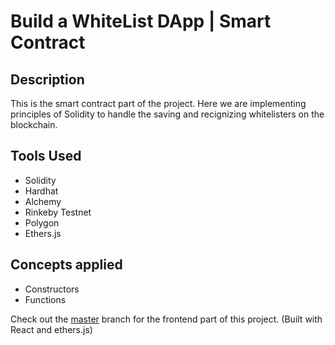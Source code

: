 # Build a WhiteList DApp | Smart Contract

## Description

This is the smart contract part of the project. Here we are implementing principles of Solidity to handle the saving and recignizing whitelisters on the blockchain.

## Tools Used

- Solidity
- Hardhat
- Alchemy
- Rinkeby Testnet
- Polygon
- Ethers.js

## Concepts applied

- Constructors
- Functions

Check out the [master](https://github.com/masiedu4/whitelist-smart-contract-solidity-/tree/master) branch for the frontend part of this project. (Built with React and ethers.js)
